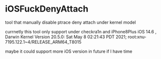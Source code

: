 # iOSFuckDenyAttach
tool that manually disable ptrace deny attach under kernel model


currnetly this tool only support under checkra1n and
iPhone8Plus iOS 14.6 , Darwin Kernel Version 20.5.0: Sat May  8 02:21:43 PDT 2021; root:xnu-7195.122.1~4/RELEASE_ARM64_T8015


maybe it could support more iOS version  in future 
if I have time


